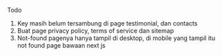 Todo
1. Key masih belum tersambung di page testimonial, dan contacts
2. Buat page privacy policy, terms of service dan sitemap
4. Not-found pagenya hanya tampil di desktop, di mobile yang tampil itu not found page bawaan next js


